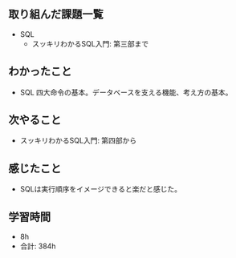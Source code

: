 ## 取り組んだ課題一覧

- SQL
    - スッキリわかるSQL入門: 第三部まで

## わかったこと
- SQL 四大命令の基本。データベースを支える機能、考え方の基本。
## 次やること

- スッキリわかるSQL入門: 第四部から

## 感じたこと

- SQLは実行順序をイメージできると楽だと感じた。

## 学習時間

- 8h
- 合計: 384h